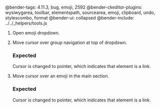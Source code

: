 @bender-tags: 4.11.3, bug, emoji, 2592
@bender-ckeditor-plugins: wysiwygarea, toolbar, elementspath, sourcearea, emoji, clipboard, undo, stylescombo, format
@bender-ui: collapsed
@bender-include: ../../_helpers/tools.js

1. Open emoji dropdown.
2. Move cursor over group navigation at top of dropdown.

	### Expected
	Cursor is changed to pointer, which indicates that element is a link.
3. Move cursor over an emoji in the main section.

	### Expected
	Cursor is changed to pointer, which indicates that element is a link.
